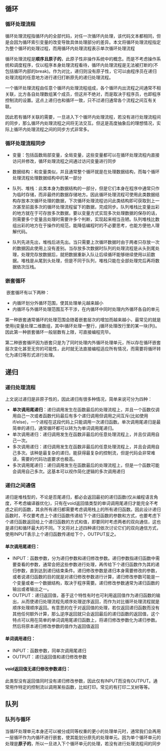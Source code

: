 ## 循环

### 循环处理流程

​	循环处理流程指循环内的全部代码，对任一次循环内处理，该代码文本都相同，但是会因为循环索引变量的改变导致具体处理部分的差异。本文将循环处理流程指定为整个循环的处理过程，而用循环内处理流程表示单次循环处理流程

​	循环处理流程是**顺序且原子的**，此原子性非操作系统中的概念。而是不考虑操作系统和调度程序，仅以程序本身处理流程看待，循环内处理流程是无法被打断的(不包括循环内部的break)。作为对比，递归则没有原子性，它可以由程序员在递归处理流程的任意地方进行递归打断原先的递归处理流程。

​	一个循环处理流程由任意个循环内处理流程组成，各个循环内出流程之间通常不相关联，比方各自处理数组某个成员，但这并不绝对，而是取决于程序员，也即程序控制流的设置。这点上递归也和循环一致，只不过递归通常各个流程之间互有关联。

​	因此若有循环关联的需要，一旦进入下个循环内处理流程，若没有进行处理流程间的同步，那么循环内处理流程之间将无法交互。但这是高度抽象后的理想情况，实际上循环内处理流程之间的同步方式非常多。

### 循环处理流程同步

- 变量：包括函数局部变量，全局变量，这些变量都可以在循环处理流程内直接访问并修改，循环处理流程之间通过访问变量进行同步

- 数据结构：和变量类似，并且通常整个循环就是在处理数据结构，而每个循环处理流程处理数据结构中的某一部分

- 队列、堆栈：此类本身为数据结构的一部分，但是它们本身在程序中通常只作为临时存储，而非最终的数据存储地方。因此循环处理流程可使用此类数据结构存放本次循环处理的数据，下次循环处理流程访问此类结构即可获取到上一次甚至前面多次的循环处理流程留下的数据，完成同步。队列堆栈比变量出彩的地方就在于可存放多次数据，要以变量方式实现多次处理数据的保存的话，则需要多个变量且处理时需要许多个判断，实现起来相当丑陋。队列堆栈比数组出彩的地方在于操作的规范，能降低编程时的不必要思考，也能方便他人理解代码。

- 队列先进先出，堆栈后进先出。当只需要上次循环数据时由于两者只存放一次的数据因此使用上没有差别。当存放多次数据时队列的处理流程是从头到尾处理，处理完存放数据后，就把数据重新入队让后续循环能够继续使用以前数据。堆栈是从尾到头处理，但是不同于队列，堆栈只能在全部处理完后再将数据依次压栈。

  

### 嵌套循环

​	嵌套循环有以下两种：

- 内循环划分外循环范围，使其处理单元越来越小
- 内循环与外循环处理范围互不干涉，在内循环中同时处理内外循环各自的单元

第一种嵌套通常循环的处理范围会随着嵌套层次的增加而越来越小，最常见的就是使用ij变量处理二维数组，其中i循环处理一整行，j循环处理改行里的某一块(列)。因此第一种嵌套循环一般层数有上限，可直接编程完毕。

第二种嵌套循环因为嵌套只是为了同时处理内外循环处理单元，所以存在循环嵌套层次变化甚至无穷的可能性，此时就无法直接编程适应所有情况，而需要将循环转化为递归等形式进行处理。

## 递归

### 递归处理流程

​	上文说过递归是非原子性的，因此递归有很多种情况，简单来说可分为四种：

- **单次调用尾递归**：递归调用发生在函数最后的处理流程上，并且一个函数仅调用自己一次或者函数代码最后有多个递归调用但调用之间互斥(比如使用if/else)，一个进程在这段代码上只能调用一次递归函数。单次调用尾递归是最简单的递归，通常循环都可以转为为单词调用尾递归。
- 单次调用递归：递归调用发生在函数非最后的任意处理流程上，并且仅调用自己一次。
- 多次调用递归：递归调用发生在函数非最后的任意处理流程上，并且会调用自己多次。该种是最复杂的递归，能获得最复杂的控制流，但是代码会非常难读，需要的代码功底要求也极高。
- 多次调用尾递归：递归调用发生在函数最后的处理流程上，但是一个函数可能会调用自己多次。这基本可以视作简化逻辑的多次调用递归

### 递归之间通信

​	递归是堆栈型的，不论是否尾递归，都必会返回最初的递归函数(仅从编程语言角度，不考虑编译器优化)，只有在void返回值类型的单词调用尾递归才能完全不考虑之前的函数，其余所有递归都需要考虑调用栈上的所有递归函数。因此设计递归函数时，不仅要考虑上个递归函数传递给下个递归函数的参数和方式，也要考虑下个递归函数返回给上个递归函数的方式和值，即要同时考虑两者的双向通信，这也是递归和循环最大的不同。下文将对上述四种递归依次讨论它们的双向通信方式，使用INPUT表示上个递归函数传递给下个，OUTPUT反之。

#### 单次调用尾递归：

- INPUT：函数参数，分为递归参数和递归修改参数。递归参数指递归函数中需要查看的参数，通常会把这些参数进行处理，再传给下个递归函数作为其的递归参数，直到达到递归结束条件。递归修改参数是递归本身需要修改的参数，或者说递归函数的目的就是对递归修改参数进行计算，递归修改参数可能是一个变量或者一个数据结构，取决于程序需要。递归修改参数通常为递归函数的输出或者输出之一。
- OUTPUT：递归返回值，基于这个特性有时也可利用返回值作为递归函数的输出，从而使递归处理流程先顺序处理逆序返回，而作为对比循环处理流程就是顺序处理顺序返回。有意思的在于对返回值的处理，若仅返回递归函数而没有其他任何额外计算，那么逆序返回就只会返回最后的递归函数的返回值，这个特点可以用在简单的单词调用尾递归函数上，将递归修改参数化为递归参数。然后将原本递归修改参数的值作为返回值返回

#### 单词调用递归：

- INPUT：函数参数，同单次调用尾递归
- OUTPUT：递归返回值和递归修改参数

#### void返回值无递归修改参数递归：

​	此类型没有返回值同时没有递归修改参数，因此仅有INPUT而没有OUTPUT。通常用作特定的控制流以调用某些函数，比如打印。常见的有打印二叉树等等。

## 队列

### 队列与循环

​	当循环处理单元本身还可以被分成同等权重的更小的处理单元时，通常我们会再用一层循环作为内循环进行嵌套，使其能划分原先的处理单元。因为单个循环单元的处理是**原子的**，所以一旦进入下个循环单元的处理，若没有进行处理流程间的同步